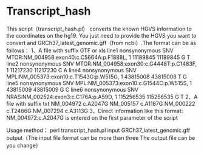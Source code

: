 # Transcript_hash
This script（transcript_hash.pl） converts the known HGVS information to the coordinates on the hg19. You just need to provide the HGVS you want to convert and GRCh37_latest_genomic.gff（from ncbi）.The format can be as follows：
1、A file with suffix GTF or xls
line1   nonsynonymous SNV       MTOR:NM_004958:exon40:c.C5664A:p.F1888L,        1 11189845 11189845 G T
line2   nonsynonymous SNV       MTOR:NM_004958:exon30:c.G4448T:p.C1483F,        1 11217230 11217230 C A
line4   nonsynonymous SNV       MPL:NM_005373:exon10:c.T1543G:p.W515G,  1 43815008 43815008 T G
line5   nonsynonymous SNV       MPL:NM_005373:exon10:c.G1544C:p.W515S,  1 43815009 43815009 G C
line6   nonsynonymous SNV       NRAS:NM_002524:exon3:c.C176A:p.A59D,    1 115256535 115256535 G T
2、A file with suffix txt
NM_004972       c.A2047G
NM_005157       c.A1187G
NM_000222       c.T2466G
NM_007294       c.A3113G
3、Direct information like this format: NM_004972:c.A2047G is entered on the first parameter of the script

Usage method：
   perl transcript_hash.pl input GRCh37_latest_genomic.gff output（The input file format can be more than three
   The output file can be you change）

